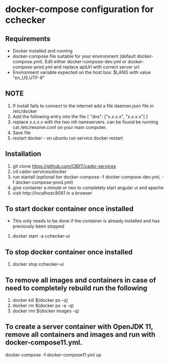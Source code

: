 docker-compose configuration for cchecker
=====

## Requirements ##
* Docker installed and running
* docker-compose file suitable for your environment (default docker-compose.yml). Edit either docker-compose-dev.yml or docker-compose-prod.yml and replace apiUrl with correct server url.
* Environment variable expected on the host box: $LANG with value "en_US.UTF-8"

## NOTE ##
1. If install fails to connect to the internet add a file daemon.json file in /etc/docker
2. Add the following entry into the file 
{
    "dns": ["x.x.x.x", "x.x.x.x"] 
}
3. replace x.x.x.x with the two nih naneservers. can be found be running cat /etc/resolve.conf on your main computer.
4. Save file
5. restart docker - on ubuntu run service docker restart

## Installation ##
1. git clone https://github.com/CBIIT/cadsr-services
2. cd cadsr-services/docker
3. run startall (optional tier docker-compose -f docker-compose-dev.yml, -f docker-compose-prod.yml)
4. give container a minute or two to completely start angular ui and apache
5. visit http://localhost:8081 in a browser

## To start docker container once installed ##
* This only needs to be done if the container is already installed and has previously been stopped

1. docker start -a cchecker-ui

## To stop docker container once installed ##
1. docker stop cchecker-ui

## To remove all images and containers in case of need to completely rebuild run the following ##
1. docker kill $(docker ps -q)
2. docker rm $(docker ps -a -q)
3. docker rmi $(docker images -q)

## To create a server container with OpenJDK 11, remove all containers and images and run with docker-compose11.yml.
docker-compose -f docker-compose11.yml up
